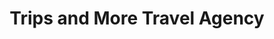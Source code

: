 ---
title: "Trips and More Travel Agency"
url: /rolla/trips-and-more-travel-agency/
shop: Reisebüro
---